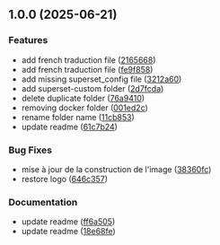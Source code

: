 ## 1.0.0 (2025-06-21)

### Features

* add french traduction file ([2165668](https://github.com/etalab-ia/chartsgouv/commit/2165668599fcb93faed502b3a2223fe2f732d75a))
* add french traduction file ([fe9f858](https://github.com/etalab-ia/chartsgouv/commit/fe9f85862fe8e27cd2e730497c99632df2c34147))
* add missing superset_config file ([3212a60](https://github.com/etalab-ia/chartsgouv/commit/3212a605f8b21a8efab055fe9cd726349c49862c))
* add superset-custom folder ([2d7fcda](https://github.com/etalab-ia/chartsgouv/commit/2d7fcda559324a6d9c659bdace72881709d1cb0e))
* delete duplicate folder ([76a9410](https://github.com/etalab-ia/chartsgouv/commit/76a94100bff3bf3225d6d7c3bac6a8db65a1542f))
* removing docker folder ([001ed2c](https://github.com/etalab-ia/chartsgouv/commit/001ed2c7e75183fb246d098722f5431120d93bfd))
* rename folder name ([11cb853](https://github.com/etalab-ia/chartsgouv/commit/11cb85323e753c66a3b2fafae8c76863ae525b82))
* update readme ([61c7b24](https://github.com/etalab-ia/chartsgouv/commit/61c7b24a35309fcf7a65c2c08cfe4729db431bd8))

### Bug Fixes

* mise à jour de la construction de l'image ([38360fc](https://github.com/etalab-ia/chartsgouv/commit/38360fc95956e0fe239ea229a0a06fd04350c1a2))
* restore logo ([646c357](https://github.com/etalab-ia/chartsgouv/commit/646c3572e55117ccf40c233da499047d3881086c))

### Documentation

* update readme ([ff6a505](https://github.com/etalab-ia/chartsgouv/commit/ff6a505324ef3cff670ae87e21069426bda14094))
* update readme ([18e68fe](https://github.com/etalab-ia/chartsgouv/commit/18e68fea6686ae387766373051e678ff929488e3))
